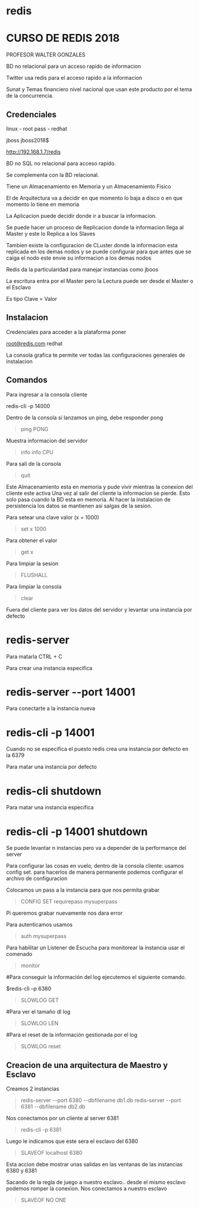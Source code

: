 # redis

CURSO DE REDIS 2018
====================

PROFESOR WALTER GONZALES

BD no relacional para un acceso rapido de informacion

Twitter usa redis para el acceso rapido a la informacion

Sunat y Temas financiero nivel nacional que usan este producto por el tema de la concurrencia.

**Credenciales**
--------------------------------

linux - root
pass - redhat

jboss
jboss2018$

http://192.168.1.7/redis

BD no SQL no relacional para acceso rapido.

Se complementa con la BD relacional.

Tiene un Almacenamiento en Memoria y un Almacenamiento Fisico

El de Arquitectura va a decidir en que momento lo baja a disco o en que momento lo tiene en memoria

La Aplicacion puede decidir donde ir a buscar la informacion.

Se puede hacer un proceso de Replicacion donde la informacion llega al Master y este lo Replica a los Slaves

Tambien existe la configuracion de CLuster donde la informacion esta replicada en los demas nodos y se puede configurar para que antes que se caiga el nodo este envie su informacion a los demas nodos

Redis da la particularidad para manejar instancias como jboos

La escritura entra por el Master pero la Lectura puede ser desde el Master o el Esclavo

Es tipo Clave = Valor

**Instalacion**
----------------------------------------------

Credenciales para acceder a la plataforma poner

root@redis.com
redhat

La consola grafica te permite ver todas las configuraciones generales de instalacion

**Comandos**
------------------------------------------------

Para ingresar a la consola cliente

redis-cli -p 14000

Dentro de la consola si lanzamos un ping, debe responder pong

> ping
PONG

Muestra informacion del servidor

> info
> info CPU
  
Para sali de la consola

> quit

Este Almacenamiento esta en memoria y pude vivir mientras la conexion del cliente este activa
Una vez al salir del cliente la informacion se pierde. Esto solo pasa cuando la BD esta en memoria.
Al hacer la instalacion de persistencia los datos se mantienen asi salgas de la sesion.

Para setear una clave valor (x = 1000)

> set x 1000

Para obtener el valor

> get x

Para limpiar la sesion

> FLUSHALL

Para limpiar la consola

> clear

Fuera del cliente para ver los datos del servidor y levantar una instancia por defecto

# redis-server

Para matarla CTRL + C

Para crear una instancia especifica 

# redis-server --port 14001

Para conectarte a la instancia nueva

# redis-cli -p 14001

Cuando no se especifica el puesto redis crea una instancia por defecto en la 6379

Para matar una instancia por defecto

# redis-cli shutdown

Para matar una instancia especifica

# redis-cli -p 14001 shutdown

Se puede levantar n instancias pero va a depender de la performance del server

Para configurar las cosas en vuelo, dentro de la consola cliente:
usamos config set. para hacerlos de manera permanente podemos configurar el archivo de configuracion

Colocamos un pass a la instancia para que nos permita grabar

> CONFIG SET requirepass mysuperpass

Pi queremos grabar nuevamente nos dara error

Para autenticamos usamos

> auth mysuperpass

Para habilitar un Listener de Escucha para monitorear la instancia usar el comenado

> monitor

#Para conseguir la información del log ejecutemos el siguiente comando.

$redis-cli –p 6380

> SLOWLOG GET

#Para ver el tamaño dl log

> SLOWLOG LEN

#Para el reset de la información gestionada por el log

> SLOWLOG reset

Creacion de una arquitectura de Maestro y Esclavo
-------------------------------------------------

Creamos 2 instancias

> redis-server --port 6380 --dbfilename db1.db
> redis-server --port 6381 --dbfilename db2.db

Nos conectamos por un cliente al server 6381

> redis-cli -p 6381

Luego le indicamos que este sera el esclavo del 6380

>  SLAVEOF localhost 6380

Esta accion debe mostrar unas salidas en las ventanas de las instancias 6380 y 6381

Sacando de la regla de juego a nuestro esclavo.. desde el mismo esclavo podemos romper la conexion. 
Nos conectamos a nuestro esclavo

> SLAVEOF NO ONE




























